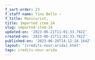 ```yaml
---
f_sort-order: 23
f_staff-name: Tinu Bello –
f_title: Manicurist,
title: Imported item 24
slug: imported-item-24
updated-on: '2023-06-21T11:01:33.782Z'
created-on: '2023-06-21T11:01:33.782Z'
published-on: '2023-06-28T14:12:18.164Z'
layout: '[credits-nour-arida].html'
tags: credits-nour-arida
---
```



